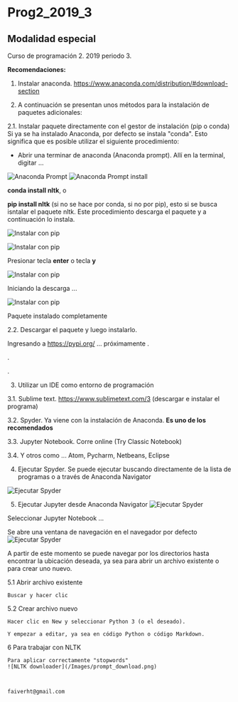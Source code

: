 # Prog2_2019_3
## Modalidad especial

Curso de programación 2.  2019 periodo 3.

**Recomendaciones:**
1. Instalar anaconda. https://www.anaconda.com/distribution/#download-section

2. A continuación se presentan unos métodos para la instalación de paquetes adicionales:

2.1. Instalar paquete directamente con el gestor de instalación (pip o conda)
Si ya se ha instalado Anaconda, por defecto se instala "conda".  Esto significa que es posible utilizar el siguiente procedimiento:
* Abrir una terminar de anaconda (Anaconda prompt).  Allí en la terminal, digitar ...

![Anaconda Prompt](/Images/prompt.png)  ![Anaconda Prompt install](/Images/prompt_install.png)

**conda install nltk**, o

**pip install nltk** (si no se hace por conda, si no por pip), esto si se busca isntalar el paquete nltk. Este procedimiento descarga el paquete y a continuación lo instala.

![Instalar con pip](/Images/prompt_install02.png)

![Instalar con pip](/Images/prompt_install03.png)

Presionar tecla **enter** o tecla **y**

![Instalar con pip](/Images/prompt_install04.png)

Iniciando la descarga ...

![Instalar con pip](/Images/prompt_install05.png)

Paquete instalado completamente

  2.2. Descargar el paquete y luego instalarlo.
  
  Ingresando a https://pypi.org/  ... próximamente
.

.

.

3. Utilizar un IDE como entorno de programación

  3.1. Sublime text. https://www.sublimetext.com/3 (descargar e instalar el programa)

  3.2. Spyder. Ya viene con la instalación de Anaconda.  **Es uno de los recomendados**

  3.3. Jupyter Notebook.  Corre online (Try Classic Notebook)

  3.4. Y otros como ... Atom, Pycharm, Netbeans, Eclipse

4. Ejecutar Spyder.  Se puede ejecutar buscando directamente de la lista de programas o a través de Anaconda Navigator

![Ejecutar Spyder](/Images/spyder01.png)


5. Ejecutar Jupyter desde Anaconda Navigator
![Ejecutar Spyder](/Images/spyder02.png)

Seleccionar Jupyter Notebook ...

Se abre una ventana de navegación en el navegador por defecto
![Ejecutar Spyder](/Images/jupyter01.png)

A partir de este momento se puede navegar por los directorios hasta encontrar la ubicación deseada, ya sea para abrir un archivo existente o para crear uno nuevo.

  5.1 Abrir archivo existente
    
    Buscar y hacer clic
    
  5.2 Crear archivo nuevo
  
    Hacer clic en New y seleccionar Python 3 (o el deseado).
    
    Y empezar a editar, ya sea en código Python o código Markdown.
    
  6 Para trabajar con NLTK
  
    Para aplicar correctamente "stopwords"
    ![NLTK downloader](/Images/prompt_download.png)
    
    
    
    faiverht@gmail.com
    

